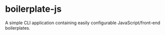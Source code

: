 # boilerplate-js
A simple CLI application containing easily configurable JavaScript/front-end boilerplates.
